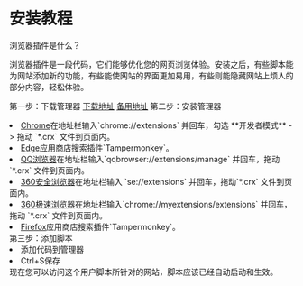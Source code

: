 # 安装教程
浏览器插件是什么？

浏览器插件是一段代码，它们能够优化您的网页浏览体验。安装之后，有些脚本能为网站添加新的功能，有些能使网站的界面更加易用，有些则能隐藏网站上烦人的部分内容，轻松体验。

第一步：下载管理器
<a href="https://ichen.ink/-/js/youhou.crx">下载地址</a> <a href="https://ichenczh.lanzoux.com/iO8BT09x73mf">备用地址</a>
第二步：安装管理器
<li><a href="https://www.google.cn/chrome/next-steps.html?installdataindex=empty&statcb=1&defaultbrowser=0#">Chrome</a>在地址栏输入`chrome://extensions` 并回车，勾选 **开发者模式** -> 拖动 `*.crx` 文件到页面内。</li>
<li><a href="https://www.microsoft.com/zh-cn/edge/download?form=MA13FJ">Edge</a>应用商店搜索插件`Tampermonkey`。</li>
<li><a href="https://dldir1.qq.com/invc/tt/QQBrowser_Setup_QB10_10026011.exe">QQ浏览器</a>在地址栏输入`qqbrowser://extensions/manage` 并回车，拖动 `*.crx` 文件到页面内。</li>
<li><a href="http://down.360safe.com/se/360se9.1.0.410.exe">360安全浏览器</a>在地址栏输入 `se://extensions` 并回车，拖动`*.crx` 文件到页面内。</li>
<li><a href="http://down.360safe.com/cse/360cse_7.5.3.308.exe">360极速浏览器</a>在地址栏输入`chrome://myextensions/extensions` 并回车，拖动 `*.crx` 文件到页面内。</li>
<li><a href="http://www.firefox.com.cn/download/thanks/">Firefox</a>应用商店搜索插件`Tampermonkey`。</li>
第三步：添加脚本
<li>添加代码到管理器</li>
<li>Ctrl+S保存</li>
现在您可以访问这个用户脚本所针对的网站，脚本应该已经自动启动和生效。
